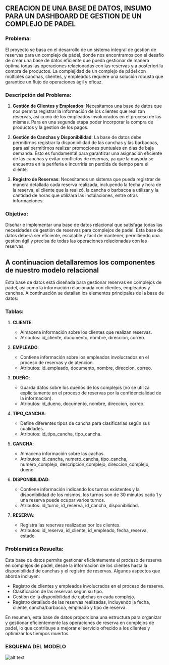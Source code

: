## CREACION DE UNA BASE DE DATOS, INSUMO PARA UN DASHBOARD DE GESTION DE UN COMPLEJO DE PADEL


### Problema:

El proyecto se basa en el desarrollo de un sistema integral de gestión de reservas para un complejo de pádel, donde nos encontramos con el desafío de crear una base de datos eficiente que pueda gestionar de manera óptima todas las operaciones relacionadas con las reservas y a posteriori la compra de productos. La complejidad de un complejo de pádel con múltiples canchas, clientes, y empleados requiere una solución robusta que garantice un flujo de operaciones ágil y eficaz.

### Descripción del Problema:

1. **Gestión de Clientes y Empleados**: Necesitamos una base de datos que nos permita registrar la información de los clientes que realizan reservas, así como de los empleados involucrados en el proceso de las mismas. Para en una segunda etapa poder incorporar la compra de productos y la gestion de los pagos.

2. **Gestión de Canchas y Disponibilidad**: La base de datos debe permitirnos registrar la disponibilidad de las canchas y las barbacoas, para asi permitirnos realizar promociones puntuales en dias de baja demanda. Esto es fundamental para garantizar una asignación eficiente de las canchas y evitar conflictos de reservas, ya que la mayoria se encuentra en la periferia e incurriria en perdida de tiempo para el cliente.

3. **Registro de Reservas**: Necesitamos un sistema que pueda registrar de manera detallada cada reserva realizada, incluyendo la fecha y hora de la reserva, el cliente que la realizó, la cancha o barbacoa a utilizar y la cantidad de horas que utilizara las instalaciones, entre otras informaciones.

### Objetivo:

Diseñar e implementar una base de datos relacional que satisfaga todas las necesidades de gestión de reservas para complejos de padel. Esta base de datos deberá ser eficiente, escalable y fácil de mantener, permitiendo una gestión ágil y precisa de todas las operaciones relacionadas con las reservas.


## A continuacion detallaremos los componentes de nuestro modelo relacional

Esta base de datos está diseñada para gestionar reservas en complejos de padel, así como la información relacionada con clientes, empleados y canchas. A continuación se detallan los elementos principales de la base de datos:

### Tablas:

1. **CLIENTE**:
   - Almacena información sobre los clientes que realizan reservas.
   - Atributos: id_cliente, documento, nombre, direccion, correo.

2. **EMPLEADO**:
   - Contiene información sobre los empleados involucrados en el proceso de reservas y de atencion.
   - Atributos: id_empleado, documento, nombre, direccion, correo.

3. **DUEÑO**:
   - Guarda datos sobre los dueños de los complejos (no se utiliza explícitamente en el proceso de reservas por la confidencialidad de la informacion).
   - Atributos: id_dueno, documento, nombre, direccion, correo.

4. **TIPO_CANCHA**:
   - Define diferentes tipos de cancha para clasificarlas según sus cualidades.
   - Atributos: id_tipo_cancha, tipo_cancha.

5. **CANCHA**:
   - Almacena información sobre las cachas.
   - Atributos: id_cancha, numero_cancha, tipo_cancha, numero_complejo, descripcion_complejo, direccion_complejo, dueno.

6. **DISPONIBILIDAD**:
   - Contiene información indicando los turnos existentes y la disponibilidad de los mismos, los turnos son de 30 minutos cada 1 y una reserva puede ocupar varios turnos.
   - Atributos: id_turno, id_reserva, id_cancha, disponibilidad.

7. **RESERVA**:
   - Registra las reservas realizadas por los clientes.
   - Atributos: id_reserva, id_cliente, id_empleado, fecha_reserva, estado.

### Problemática Resuelta:

Esta base de datos permite gestionar eficientemente el proceso de reserva en complejos de padel, desde la información de los clientes hasta la disponibilidad de canchas y el registro de reservas. Algunos aspectos que aborda incluyen:

- Registro de clientes y empleados involucrados en el proceso de reserva.
- Clasificación de las reservas según su tipo.
- Gestión de la disponibilidad de cabchas en cada complejo.
- Registro detallado de las reservas realizadas, incluyendo la fecha, cliente, cancha/barbacoa, empleado y tipo de reserva.

En resumen, esta base de datos proporciona una estructura para organizar y gestionar eficientemente las operaciones de reserva en complejos de padel, lo que contribuye a mejorar el servicio ofrecido a los clientes y optimizar los tiempos muertos.

### ESQUEMA DEL MODELO


![alt text](https://github.com/SantiagoMin/Gestion-complejo-canchas-de-padel/assets/100095294/12c267da-1aea-4b3e-9617-fd6749a05343)

